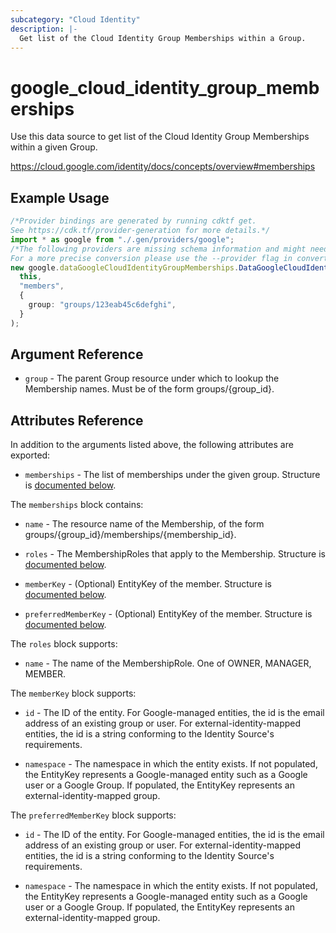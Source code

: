 ```yaml
---
subcategory: "Cloud Identity"
description: |-
  Get list of the Cloud Identity Group Memberships within a Group.
---
```


# google\_cloud\_identity\_group\_memberships

Use this data source to get list of the Cloud Identity Group Memberships within a given Group.

https://cloud.google.com/identity/docs/concepts/overview#memberships

## Example Usage

```typescript
/*Provider bindings are generated by running cdktf get.
See https://cdk.tf/provider-generation for more details.*/
import * as google from "./.gen/providers/google";
/*The following providers are missing schema information and might need manual adjustments to synthesize correctly: google.
For a more precise conversion please use the --provider flag in convert.*/
new google.dataGoogleCloudIdentityGroupMemberships.DataGoogleCloudIdentityGroupMemberships(
  this,
  "members",
  {
    group: "groups/123eab45c6defghi",
  }
);

```

## Argument Reference

* `group` - The parent Group resource under which to lookup the Membership names. Must be of the form groups/{group\_id}.

## Attributes Reference

In addition to the arguments listed above, the following attributes are exported:

* `memberships` - The list of memberships under the given group. Structure is [documented below](#nested_memberships).

<a name="nested_memberships"></a>The `memberships` block contains:

*   `name` -
    The resource name of the Membership, of the form groups/{group\_id}/memberships/{membership\_id}.

*   `roles` - The MembershipRoles that apply to the Membership. Structure is [documented below](#nested_roles).

*   `memberKey` -
    (Optional)
    EntityKey of the member.  Structure is [documented below](#nested_member_key).

*   `preferredMemberKey` -
    (Optional)
    EntityKey of the member.  Structure is [documented below](#nested_preferred_member_key).

<a name="nested_roles"></a>The `roles` block supports:

* `name` - The name of the MembershipRole. One of OWNER, MANAGER, MEMBER.

<a name="nested_member_key"></a>The `memberKey` block supports:

*   `id` - The ID of the entity. For Google-managed entities, the id is the email address of an existing
    group or user. For external-identity-mapped entities, the id is a string conforming
    to the Identity Source's requirements.

*   `namespace` - The namespace in which the entity exists.
    If not populated, the EntityKey represents a Google-managed entity
    such as a Google user or a Google Group.
    If populated, the EntityKey represents an external-identity-mapped group.

<a name="nested_preferred_member_key"></a>The `preferredMemberKey` block supports:

*   `id` - The ID of the entity. For Google-managed entities, the id is the email address of an existing
    group or user. For external-identity-mapped entities, the id is a string conforming
    to the Identity Source's requirements.

*   `namespace` - The namespace in which the entity exists.
    If not populated, the EntityKey represents a Google-managed entity
    such as a Google user or a Google Group.
    If populated, the EntityKey represents an external-identity-mapped group.
